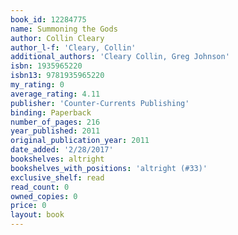 ```yaml
---
book_id: 12284775
name: Summoning the Gods
author: Collin Cleary
author_l-f: 'Cleary, Collin'
additional_authors: 'Cleary Collin, Greg Johnson'
isbn: 1935965220
isbn13: 9781935965220
my_rating: 0
average_rating: 4.11
publisher: 'Counter-Currents Publishing'
binding: Paperback
number_of_pages: 216
year_published: 2011
original_publication_year: 2011
date_added: '2/28/2017'
bookshelves: altright
bookshelves_with_positions: 'altright (#33)'
exclusive_shelf: read
read_count: 0
owned_copies: 0
price: 0
layout: book
---
```

